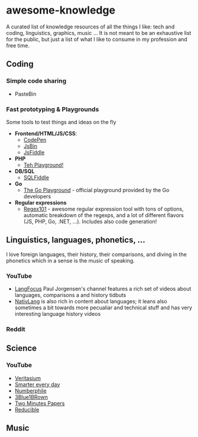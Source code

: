 # awesome-knowledge

A curated list of knowledge resources of all the things I like: tech and coding, linguistics, graphics, music ...
It is not meant to be an exhaustive list for the public, but just a list of what I like to consume in my profession and free time.

## Coding

### Simple code sharing

* PasteBin

### Fast prototyping & Playgrounds

Some tools to test things and ideas on the fly

* **Frontend/HTML/JS/CSS**:
    * [CodePen](https://codepen.io/)
    * [JsBin](https://jsbin.com/)
    * [JsFiddle](https://jsfiddle.net/)
* **PHP**
    * [Teh Playground!](https://www.tehplayground.com/)
* **DB/SQL**
    * [SQLFiddle](http://sqlfiddle.com/)
* **Go**
    * [The Go Playground](https://go.dev/play/) - official playground
      provided by the Go developers
* **Regular expressions**
    * [Regex101](https://regex101.com/) - awesome regular expression tool
      with tons of options, automatic breakdown of the regexps, and a lot
      of different flavors (JS, PHP, Go, .NET, ...). Includes also code
      generation!

## Linguistics, languages, phonetics, ...

I love foreign languages, their history, their comparisons, and diving in the phonetics which in a sense is the music of speaking.

### YouTube

* [LangFocus](https://www.youtube.com/channel/UCNhX3WQEkraW3VHPyup8jkQ) Paul Jorgensen's channel features a rich set of videos about languages, comparisons a and history tidbuts 
* [NativLang](https://www.youtube.com/user/NativLang) is also rich in content about languages; it leans also sometimes a bit towards more pecualiar and technical stuff and has very interesting language history videos

### Reddit

## Science

### YouTube

* [Veritasium]()
* [Smarter every day]()
* [Numberphile]()
* [3Blue1BRown]()
* [Two Minutes Papers]()
* [Reducible]()

## Music